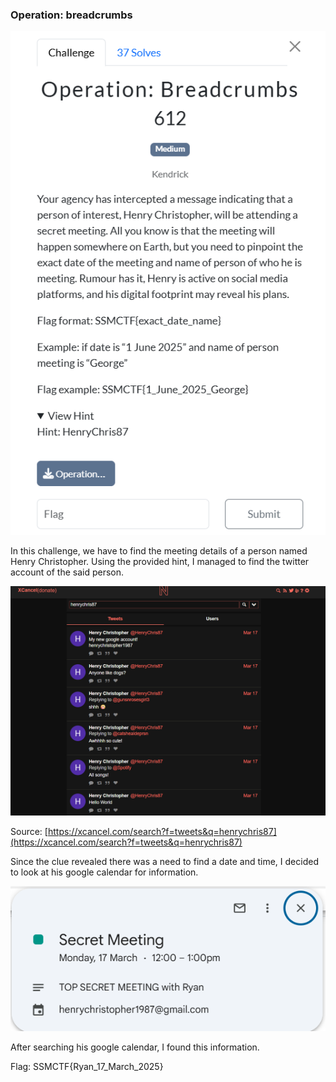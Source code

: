 ### Operation: breadcrumbs


![alt_text](images/image1.png "image_tooltip")


In this challenge, we have to find the meeting details of a person named Henry Christopher. Using the provided hint, I managed to find the twitter account of the said person. 

![alt_text](images/image2.png "image_tooltip")


Source: [https://xcancel.com/search?f=tweets&q=henrychris87](https://xcancel.com/search?f=tweets&q=henrychris87)

Since the clue revealed there was a need to find a date and time, I decided to look at his google calendar for information.


![alt_text](images/image3.png "image_tooltip")


After searching his google calendar, I found this information.

Flag: SSMCTF{Ryan_17_March_2025}
